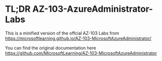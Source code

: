 # TL;DR AZ-103-AzureAdministrator-Labs
This is a minified version of the offcial AZ-103 Labs from https://microsoftlearning.github.io/AZ-103-MicrosoftAzureAdministrator/

You can find the original documentation here https://github.com/MicrosoftLearning/AZ-103-MicrosoftAzureAdministrator

